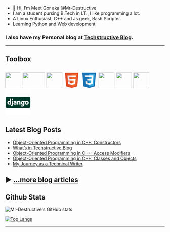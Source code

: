 - 👋 Hi, I’m Meet Gor aka @Mr-Destructive
- I am a student pursing B.Tech in I.T., I like programming a lot. 
- A Linux Enthusiast, C++ and Js geek, Bash Scripter. 
- Learning Python and Web development

### I also have my Personal blog at [Techstructive Blog](https://mr-destructive.github.io/techstructive-blog/).
---

## Toolbox
<img src="https://cdn.worldvectorlogo.com/logos/c.svg" width="50" height="50" /> <img src="https://cdn.worldvectorlogo.com/logos/bash-1.svg" width="70" height="50" />
<img src="https://cdn.worldvectorlogo.com/logos/logo-javascript.svg" width="50" height="50" />
<img src="https://github.com/devicons/devicon/blob/master/icons/html5/html5-original.svg" width="50" height="50" />
<img src="https://github.com/devicons/devicon/blob/master/icons/css3/css3-original.svg" width="50" height="50" />
<img src="https://cdn.worldvectorlogo.com/logos/python-5.svg" width="50" height="50" />
<img src="https://cdn.worldvectorlogo.com/logos/git-icon.svg" width="50" height="50" />
<img src="https://cdn.worldvectorlogo.com/logos/vim.svg" width="50" height="50" /> 
<img src="https://github.com/devicons/devicon/blob/master/icons/django/django-original.svg" width="80" height="80" />
---
## Latest Blog Posts
<!-- BLOG-POST-LIST:START -->
- [Object-Oriented Programming in C++: Constructors](https://mr-destructive.github.io/techstructive-blog/c++/object-oriented-programming/2021/09/23/OOP-in-Cpp-P3.html)
- [What’s in Techstructive Blog](https://mr-destructive.github.io/techstructive-blog/hashnode/2021/09/19/Techstructive-blog.html)
- [Object-Oriented Programming in C++: Access Modifiers](https://mr-destructive.github.io/techstructive-blog/c++/object-oriented-programming/2021/09/18/OOP-in-Cpp-P2.html)
- [Object-Oriented Programming in C++: Classes and Objects](https://mr-destructive.github.io/techstructive-blog/c++/object-oriented-programming/2021/09/16/OOP-in-Cpp-P1.html)
- [My Journey as a Technical Writer](https://mr-destructive.github.io/techstructive-blog/hashnode/2021/09/14/My-Journey.html)
<!-- BLOG-POST-LIST:END -->

▶ [...more blog articles](https://mr-destructive.github.io/techstructive-blog/)
---
## Github Stats

![Mr-Destructive's GitHub stats](https://github-readme-stats.vercel.app/api?username=Mr-Destructive&show_icons=true&theme=cobalt)


[![Top Langs](https://github-readme-stats.vercel.app/api/top-langs/?username=Mr-Destructive&layout=compact)](https://github.com/Mr-Destructive/github-readme-stats)


---
